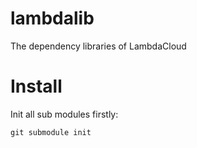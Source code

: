 # lambdalib
The dependency libraries of LambdaCloud

# Install

Init all sub modules firstly:
```
git submodule init
```

